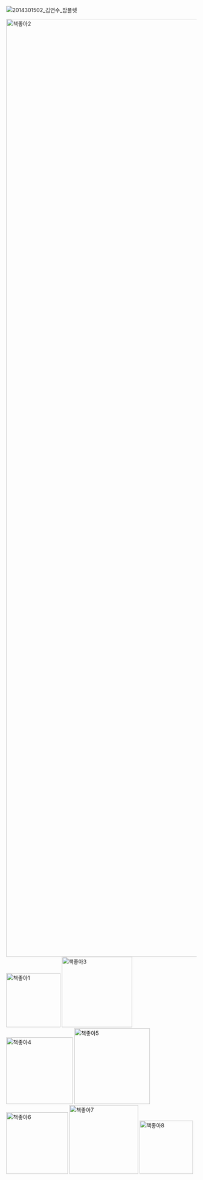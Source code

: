 ![2014301502_김연수_팜플렛](https://github.com/trainingkim/ilovebook/assets/115849283/94e6bd3a-4bef-499e-a77e-b42b7658a32b)

<img width="2480" alt="책좋아2" src="https://github.com/trainingkim/ilovebook/assets/115849283/c894cff6-b3b8-474a-ac8b-6a010ebe3153">

<img width="143" alt="책좋아1" src="https://github.com/trainingkim/ilovebook/assets/115849283/044b7315-c93e-450e-a0a4-bec52ae8a7e7">

<img width="186" alt="책좋아3" src="https://github.com/trainingkim/ilovebook/assets/115849283/b236650e-939b-44ac-93dd-365461c68e9d">

<img width="176" alt="책좋아4" src="https://github.com/trainingkim/ilovebook/assets/115849283/53dbb002-826e-4921-9e66-2aedeb85e290">

<img width="200" alt="책좋아5" src="https://github.com/trainingkim/ilovebook/assets/115849283/6deaa01a-6ac6-4c17-8da3-d687d1e8432e">

<img width="163" alt="책좋아6" src="https://github.com/trainingkim/ilovebook/assets/115849283/3abaa49a-8990-479b-a2df-3888d190d68e">

<img width="182" alt="책좋아7" src="https://github.com/trainingkim/ilovebook/assets/115849283/111d8af1-77af-401c-8819-3c878862c055">

<img width="141" alt="책좋아8" src="https://github.com/trainingkim/ilovebook/assets/115849283/cf1ebe61-e0d4-4f2d-a691-ccca3b0915e1">
